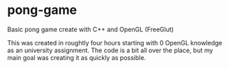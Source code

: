 # pong-game

Basic pong game create with C++ and OpenGL (FreeGlut)

This was created in roughtly four hours starting with 0 OpenGL knowledge as an university assignment. The code is a bit all over the place, but my main goal was creating it as quickly as possible.
